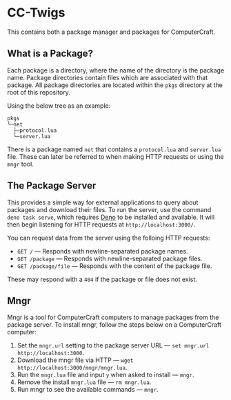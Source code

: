 # CC-Twigs

This contains both a package manager and packages for ComputerCraft.

## What is a Package?

Each package is a directory, where the name of the directory is the package
name. Package directories contain files which are associated with that package.
All package directories are located within the `pkgs` directory at the root of
this repository.

Using the below tree as an example:

```
pkgs
└─net
  ├─protocol.lua
  └─server.lua
```

There is a package named `net` that contains a `protocol.lua` and `server.lua`
file. These can later be referred to when making HTTP requests or using the
`mngr` tool.

## The Package Server

This provides a simple way for external applications to query about packages and
download their files. To run the server, use the command `deno task serve`,
which requires [Deno] to be installed and available. It will then begin
listening for HTTP requests at `http://localhost:3000/`.

You can request data from the server using the folloing HTTP requests:

- `GET /` — Responds with newline-separated package names.
- `GET /package` — Responds with newline-separated package files.
- `GET /package/file` — Responds with the content of the package file.

These may respond with a `404` if the package or file does not exist.

## Mngr

Mngr is a tool for ComputerCraft computers to manage packages from the package
server. To install mngr, follow the steps below on a ComputerCraft computer:

1. Set the `mngr.url` setting to the package server URL —
   `set mngr.url http://localhost:3000`.
2. Download the mngr file via HTTP — `wget http://localhost:3000/mngr/mngr.lua`.
3. Run the `mngr.lua` file and input `y` when asked to install — `mngr`.
4. Remove the install `mngr.lua` file — `rm mngr.lua`.
5. Run mngr to see the available commands — `mngr`.

[Deno]: https://deno.land
